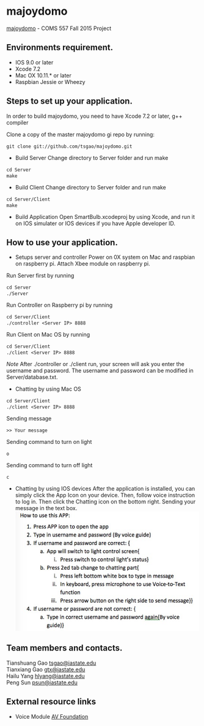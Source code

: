 # majoydomo
[majoydomo](https://github.com/tsgao/majoydomo) - COMS 557 Fall 2015 Project

Environments requirement.
-------------------------
- IOS 9.0 or later
- Xcode 7.2
- Mac OX 10.11.* or later
- Raspbian Jessie or Wheezy

Steps to set up your application.
---------------------------------
In order to build majoydomo, you need to have Xcode 7.2 or later, g++ compiler

Clone a copy of the master majoydomo gi repo by running:
```
git clone git://github.com/tsgao/majoydomo.git
```

- Build Server
Change directory to Server folder and run make

```
cd Server
make
```

- Build Client
Change directory to Server folder and run make
```
cd Server/Client
make
```

- Build Application
Open SmartBulb.xcodeproj by using Xcode, and run it on IOS simulater or IOS devices if you have Apple developer ID. 




How to use your application.
----------------------------
- Setups server and controller
Power on 0X system on Mac and raspbian on raspberry pi. Attach Xbee module on raspberry pi.

Run Server first by running
```
cd Server
./Server
```

Run Controller on Raspberry pi by running
```
cd Server/Client
./controller <Server IP> 8888
```

Run Client on Mac OS by running
```
cd Server/Client
./client <Server IP> 8888
```
*Note* After ./controller or ./client run, your screen will ask you enter the username and password. The username and password can be modified in Server/database.txt.

- Chatting by using Mac OS
```
cd Server/Client
./client <Server IP> 8888
```
Sending message
```
>> Your message
```
Sending command to turn on light
```
o
```
Sending command to turn off light
```
c
```

- Chatting by using IOS devices
After the application is installed, you can simply click the App Icon on your device. Then, follow voice instruction to log in. Then click the Chatting icon on the bottom right. Sending your message in the text box.
![alt text](https://github.com/tsgao/majoydomo/blob/master/how_to_use_app.png "How to use app")

Team members and contacts.
--------------------------
Tianshuang Gao <a href="mailto:tsgao@iastate.edu">tsgao@iastate.edu</a> </br>
Tianxiang Gao <a href="mailto:gtx@iastate.edu">gtx@iastate.edu</a> </br>
Hailu Yang <a href="mailto:hlyang@iastate.edu">hlyang@iastate.edu</a> </br>
Peng Sun <a href="mailto:psun@iastate.edu">psun@iastate.edu</a> 


External resource links
-----------------------
- Voice Module
<a href="https://developer.apple.com/av-foundation/">AV Foundation</a>

